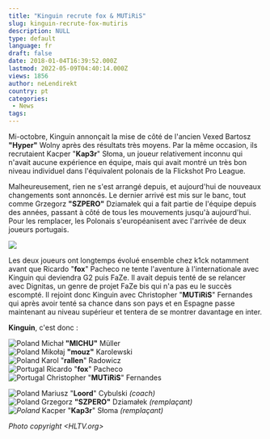 ```yaml
---
title: "Kinguin recrute fox & MUTiRiS"
slug: kinguin-recrute-fox-mutiris
description: NULL
type: default
language: fr
draft: false
date: 2018-01-04T16:39:52.000Z
lastmod: 2022-05-09T04:40:14.000Z
views: 1856
author: neLendirekt
country: pt
categories:
 - News
tags:
---
```

Mi-octobre, Kinguin annonçait la mise de côté de l'ancien Vexed Bartosz **"Hyper"** Wolny après des résultats très moyens. Par la même occasion, ils recrutaient Kacper "**Kap3r**" Słoma, un joueur relativement inconnu qui n'avait aucune expérience en équipe, mais qui avait montré un très bon niveau individuel dans l'équivalent polonais de la Flickshot Pro League.

Malheureusement, rien ne s'est arrangé depuis, et aujourd'hui de nouveaux changements sont annoncés. Le dernier arrivé est mis sur le banc, tout comme Grzegorz **"SZPERO"** Dziamałek qui a fait partie de l'équipe depuis des années, passant à côté de tous les mouvements jusqu'à aujourd'hui. Pour les remplacer, les Polonais s'européanisent avec l'arrivée de deux joueurs portugais.

![](https://flickshot-ue.s3.eu-west-2.amazonaws.com/flickshot/article/5a4e543657769/images/XQ2Yq7MCC37INVWdVehup4gg0zErVvXjJb7DMArT.jpeg)

Les deux joueurs ont longtemps évolué ensemble chez k1ck notamment avant que Ricardo "**fox**" Pacheco ne tente l'aventure à l'internationale avec Kinguin qui deviendra G2 puis FaZe. Il avait depuis tenté de se relancer avec Dignitas, un genre de projet FaZe bis qui n'a pas eu le succès escompté. Il rejoint donc Kinguin avec Christopher "**MUTiRiS**" Fernandes qui après avoir tenté sa chance dans son pays et en Espagne passe maintenant au niveau supérieur et tentera de se montrer davantage en inter.

**Kinguin**, c'est donc :

![Poland](/images/countries/pl.svg)⁠ Michał **"MICHU"** Müller  
![Poland](/images/countries/pl.svg)⁠ Mikołaj **"mouz"** Karolewski  
![Poland](/images/countries/pl.svg)⁠ Karol "**rallen**" Radowicz  
![Portugal](/images/countries/pt.svg)⁠ Ricardo "**fox**" Pacheco  
![Portugal](/images/countries/pt.svg)⁠ Christopher "**MUTiRiS**" Fernandes 

![Poland](/images/countries/pl.svg)⁠ Mariusz "**Loord**" Cybulski _(coach)_  
![Poland](/images/countries/pl.svg)⁠ Grzegorz **"SZPERO"** Dziamałek _(remplaçant)_  
_![Poland](/images/countries/pl.svg)⁠_ Kacper "**Kap3r**" Słoma _(remplaçant)_

_Photo copyright [](HLTV.org)[](HLTV.org)[](HLTV.org)[](HLTV.org)[](HLTV.org)[](HLTV.org)[](HLTV.org)<HLTV.org>_
